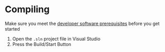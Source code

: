 # Compiling
Make sure you meet the [developer software prerequisites](./DEV_SOFTWARE_PREREQUISITES.md) before you get started

1. Open the `.sln` project file in Visual Studio
2. Press the Build/Start Button